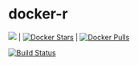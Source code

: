 # docker-r
[![](https://images.microbadger.com/badges/image/mattpaletta/r-base.svg)](https://microbadger.com/images/mattpaletta/r-base "Get your own image badge on microbadger.com") | [![Docker Stars](https://img.shields.io/docker/stars/mattpaletta/r-base.svg?style=flat-square)](https://hub.docker.com/r/mattpaletta/r-base/) | [![Docker Pulls](https://img.shields.io/docker/pulls/mattpaletta/r-base.svg?style=flat-square)](https://hub.docker.com/r/mattpaletta/r-base/)

[![Build Status](https://travis-ci.com/mattpaletta/docker-r.svg?branch=master)](https://travis-ci.com/mattpaletta/docker-r)
